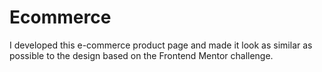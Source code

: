 # Ecommerce
I developed this e-commerce product page and made it look as similar as possible to the design based on the Frontend Mentor challenge. 
